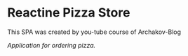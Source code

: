 # Reactine Pizza Store 
<p> This SPA was created by you-tube course of Archakov-Blog </p>

<i align='left'>Application for ordering pizza.</i>







